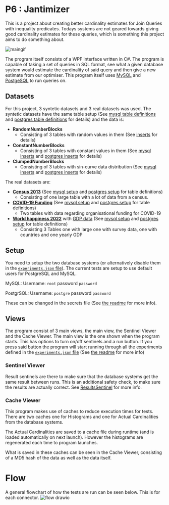 # P6 : Jantimizer
This is a project about creating better cardinality estimates for Join Queries with inequality predicates.
Todays systems are not geared towards giving good cardinality estimates for these queries, which is something this project aims to do something about.

![maingif](https://user-images.githubusercontent.com/22596587/165292165-4e6fa380-a2a5-400d-ae0a-9e88ba139d3e.gif)

The program itself consists of a WPF interface written in C#.
The program is capable of taking a set of queries in SQL format, see what a given database system would estimate the cardinality of said query and then give a new estimate from our optimiser.
This program itself uses [MySQL](https://www.mysql.com/) and [PostgeSQL](https://www.postgresql.org/) to run queries on.

## Datasets
For this project, 3 syntetic datasets and 3 real datasets was used.
The syntetic datasets have the same table setup (See [mysql table definitions](/Jantimizer/ExperimentSuite/Tests/BasicTests_SetupTables/setup.mysql.sql) and [postgres table definitions](/Jantimizer/ExperimentSuite/Tests/BasicTests_SetupTables/setup.posgresql.sql) for details) and the data is:
* **RandomNumberBlocks**
  * Consisting of 3 tables with random values in them (See [inserts](/Jantimizer/ExperimentSuite/Tests/BasicTests_RandomNumberBlocks/inserts.sql) for details)
* **ConstantNumberBlocks**
  * Consisting of 3 tables with constant values in them (See [mysql inserts](/Jantimizer/ExperimentSuite/Tests/BasicTests_ConstantNumberBlocks/inserts.mysql.sql) and [postgres inserts](/Jantimizer/ExperimentSuite/Tests/BasicTests_ConstantNumberBlocks/inserts.posgresql.sql) for details)
* **ClumpedNumberBlocks**
  * Consisting of 3 tables with sin-curve data distribution (See [mysql inserts](/Jantimizer/ExperimentSuite/Tests/BasicTests_ClumpedNumberBlocks/inserts.mysql.sql) and [postgres inserts](/Jantimizer/ExperimentSuite/Tests/BasicTests_ClumpedNumberBlocks/inserts.posgresql.sql) for details)

The real datasets are:
* [**Census 2013**](https://github.com/sfu-db/AreCELearnedYet#dataset) (See [mysql setup](/Jantimizer/ExperimentSuite/Tests/Census_2013_Setup/setup.mysql.sql) and [postgres setup](/Jantimizer/ExperimentSuite/Tests/Census_2013_Setup/setup.posgresql.sql) for table definitions)
  * Consisting of one large table with a lot of data from a census.
* [**COVID-19 Funding**](https://data.world/hdx/e24de323-ed64-4c33-8eda-dace55d107b9) (See [mysql setup](/Jantimizer/ExperimentSuite/Tests/COVID_Funding_Setup/setup.mysql.sql) and [postgres setup](/Jantimizer/ExperimentSuite/Tests/COVID_Funding_Setup/setup.posgresql.sql) for table definitions)
  * Two tables with data regarding organisational funding for COVID-19
* [**World happiness 2022**](https://www.kaggle.com/datasets/mathurinache/world-happiness-report-2022) with [GDP data](https://data.worldbank.org/indicator/Ny.Gdp.Mktp.Cd) (See [mysql setup](/Jantimizer/ExperimentSuite/Tests/WorldHappiness_With_GDP_Setup/setup.mysql.sql) and [postgres setup](/Jantimizer/ExperimentSuite/Tests/WorldHappiness_With_GDP_Setup/setup.posgresql.sql) for table definitions)
  * Consisting 3 Tables one with large one with survey data, one with countries and one yearly GDP

## Setup
You need to setup the two database systems (or alternatively disable them in the [`experiments.json` file](/Jantimizer/ExperimentSuite/experiments.json)).
The current tests are setup to use default users for PostgreSQL and MySQL.

MySQL: Username: `root` password `password`

PostgrSQL: Username: `postgre` password `password`

These can be changed in the secrets file (See [the readme](/Jantimizer/ExperimentSuite/README.md) for more info).

## Views
The program consist of 3 main views, the main view, the Sentinel Viewer and the Cache Viewer.
The main view is the one shown when the program starts.
This has options to turn on/off sentinels and a run button.
If you press said button the program will start running through all the experiments defined in the [`experiments.json` file](/Jantimizer/ExperimentSuite/experiments.json) (See [the readme](/Jantimizer/ExperimentSuite/README.md) for more info)

### Sentinel Viewer
Result sentinels are there to make sure that the database systems get the same result between runs.
This is an additional safety check, to make sure the results are actually correct.
See [ResultsSentinel](/Jantimizer/ResultsSentinel/README.md) for more info.

### Cache Viewer
This program makes use of caches to reduce execution times for tests.
There are two caches one for Histograms and one for Actual Cardinalities from the database systems.

The Actual Cardinalities are saved to a cache file during runtime (and is loaded automatically on next launch).
However the histograms are regenerated each time to program launches.

What is saved in these caches can be seen in the Cache Viewer, consisting of a MD5 hash of the data as well as the data itself.

# Flow
A general flowchart of how the tests are run can be seen below. This is for each connector.
![flow drawio](https://user-images.githubusercontent.com/22596587/165300166-b8815196-00d8-490d-8f18-0a1b3c549ec8.png)
